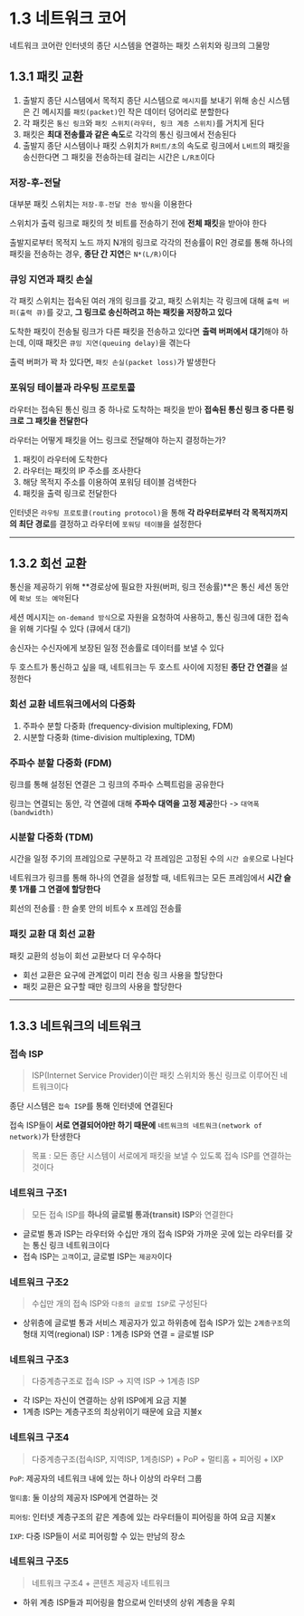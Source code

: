# 1.3 네트워크 코어
네트워크 코어란 인터넷의 종단 시스템을 연결하는 패킷 스위치와 링크의 그물망

## 1.3.1 패킷 교환
1. 출발지 종단 시스템에서 목적지 종단 시스템으로 `메시지`를 보내기 위해 송신 시스템은 긴 메시지를 `패킷(packet)`인 작은 데이터 덩어리로 분할한다
2. 각 패킷은 `통신 링크`와 `패킷 스위치(라우터, 링크 계층 스위치)`를 거치게 된다
3. 패킷은 **최대 전송률과 같은 속도**로 각각의 통신 링크에서 전송된다
4. 출발지 종단 시스템이나 패킷 스위치가 `R비트/초`의 속도로 링크에서 `L비트`의 패킷을 송신한다면 그 패킷을 전송하는테 걸리는 시간은 `L/R초`이다

### 저장-후-전달
대부분 패킷 스위치는 `저장-후-전달 전송 방식`을 이용한다

스위치가 출력 링크로 패킷의 첫 비트를 전송하기 전에 **전체 패킷**을 받아야 한다

출발지로부터 목적지 노드 까지 N개의 링크로 각각의 전송률이 R인 경로를 통해 하나의 패킷을 전송하는 경우, **종단 간 지연**은 `N*(L/R)`이다

### 큐잉 지연과 패킷 손실
각 패킷 스위치는 접속된 여러 개의 링크를 갖고, 패킷 스위치는 각 링크에 대해 `출력 버퍼(출력 큐)`를 갖고, **그 링크로 송신하려고 하는 패킷을 저장하고 있다**

도착한 패킷이 전송될 링크가 다른 패킷을 전송하고 있다면 **출력 버퍼에서 대기**해야 하는데, 이때 패킷은 `큐잉 지연(queuing delay)`을 겪는다

출력 버퍼가 꽉 차 있다면, `패킷 손실(packet loss)`가 발생한다

### 포워딩 테이블과 라우팅 프로토콜
라우터는 접속된 통신 링크 중 하나로 도착하는 패킷을 받아 **접속된 통신 링크 중 다른 링크로 그 패킷을 전달한다**

라우터는 어떻게 패킷을 어느 링크로 전달해야 하는지 결정하는가?
1. 패킷이 라우터에 도착한다
2. 라우터는 패킷의 IP 주소를 조사한다
3. 해당 목적지 주소를 이용하여 포워딩 테이블 검색한다
4. 패킷을 출력 링크로 전달한다

인터넷은 `라우팅 프로토콜(routing protocol)`을 통해 **각 라우터로부터 각 목적지까지의 최단 경로**를 결정하고 라우터에 `포워딩 테이블`을 설정한다

---
## 1.3.2 회선 교환
통신을 제공하기 위해 **경로상에 필요한 자원(버퍼, 링크 전송률)**은 통신 세션 동안에 `확보 또는 예약`된다

세션 메시지는 `on-demand 방식`으로 자원을 요청하여 사용하고, 통신 링크에 대한 접속을 위해 기다릴 수 있다 (큐에서 대기)

송신자는 수신자에게 보장된 일정 전송률로 데이터를 보낼 수 있다

두 호스트가 통신하고 싶을 때, 네트워크는 두 호스트 사이에 지정된 **종단 간 연결**을 설정한다

### 회선 교환 네트워크에서의 다중화
1. 주파수 분할 다중화 (frequency-division multiplexing, FDM)
2. 시분할 다중화 (time-division multiplexing, TDM)

### 주파수 분할 다중화 (FDM)
링크를 통해 설정된 연결은 그 링크의 주파수 스펙트럼을 공유한다

링크는 연결되는 동안, 각 연결에 대해 **주파수 대역을 고정 제공**한다 -> `대역폭 (bandwidth)`

### 시분할 다중화 (TDM)
시간을 일정 주기의 프레임으로 구분하고 각 프레임은 고정된 수의 `시간 슬롯`으로 나뉜다

네트워크가 링크를 통해 하나의 연결을 설정할 때, 네트워크는 모든 프레임에서 **시간 슬롯 1개를 그 연결에 할당한다**

회선의 전송률 : 한 슬롯 안의 비트수 x 프레임 전송률

### 패킷 교환 대 회선 교환
패킷 교환의 성능이 회선 교환보다 더 우수하다
- 회선 교환은 요구에 관계없이 미리 전송 링크 사용을 할당한다
- 패킷 교환은 요구할 때만 링크의 사용을 할당한다

---
## 1.3.3 네트워크의 네트워크
### 접속 ISP
> ISP(Internet Service Provider)이란 패킷 스위치와 통신 링크로 이루어진 네트워크이다

종단 시스템은 `접속 ISP`를 통해 인터넷에 연결된다

접속 ISP들이 **서로 연결되어야만 하기 때문에** `네트워크의 네트워크(network of network)`가 탄생한다

> 목표 : 모든 종단 시스템이 서로에게 패킷을 보낼 수 있도록 접속 ISP를 연결하는 것이다

### 네트워크 구조1
> 모든 접속 ISP를 **하나의 글로벌 통과(transit) ISP**와 연결한다
- 글로벌 통과 ISP는 라우터와 수십만 개의 접속 ISP와 가까운 곳에 있는 라우터를 갖는 통신 링크 네트워크이다
- 접속 ISP는 `고객`이고, 글로벌 ISP는 `제공자`이다

### 네트워크 구조2
> 수십만 개의 접속 ISP와 `다중의 글로벌 ISP`로 구성된다
- 상위층에 글로벌 통과 서비스 제공자가 있고 하위층에 접속 ISP가 있는 `2계층구조`의 형태
지역(regional) ISP : 1계층 ISP와 연결 = 글로벌 ISP

### 네트워크 구조3
> 다중계층구조로 접속 ISP -> 지역 ISP -> 1계층 ISP
- 각 ISP는 자신이 연결하는 상위 ISP에게 요금 지불
- 1계층 ISP는 계층구조의 최상위이기 때문에 요금 지불x

### 네트워크 구조4
> 다중계층구조(접속ISP, 지역ISP, 1계층ISP) + PoP + 멀티홈 + 피어링 + IXP

`PoP`: 제공자의 네트워크 내에 있는 하나 이상의 라우터 그룹

`멀티홈`: 둘 이상의 제공자 ISP에게 연결하는 것

`피어링`: 인터넷 계층구조의 같은 계층에 있는 라우터들이 피어링을 하여 요금 지불x

`IXP`: 다중 ISP들이 서로 피어링할 수 있는 만남의 장소

### 네트워크 구조5
> 네트워크 구조4 + 콘텐츠 제공자 네트워크
- 하위 계층 ISP들과 피어링을 함으로써 인터넷의 상위 계층을 우회
